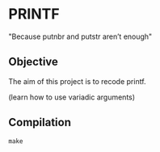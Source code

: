 # PRINTF

"Because putnbr and putstr aren’t enough"

## Objective

The aim of this project is to recode printf.

(learn how to use variadic arguments)

## Compilation

`make`
